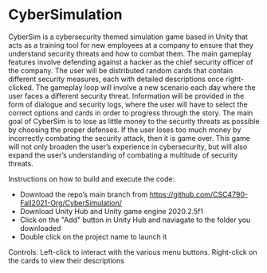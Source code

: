 # CyberSimulation

CyberSim is a cybersecurity themed simulation game based in Unity that acts as a training tool for new employees at a company to ensure that they understand security threats and how to combat them. The main gameplay features involve defending against a hacker as the chief security officer of the company. The user will be distributed random cards that contain different security measures, each with detailed descriptions once right-clicked. The gameplay loop will involve a new scenario each day where the user faces a different security threat. Information will be provided in the form of dialogue and security logs, where the user will have to select the correct options and cards in order to progress through the story. The main goal of CyberSim is to lose as little money to the security threats as possible by choosing the proper defenses. If the user loses too much money by incorrectly combating the security attack, then it is game over. This game will not only broaden the user’s experience in cybersecurity, but will also expand the user’s understanding of combating a multitude of security threats. 


Instructions on how to build and execute the code:  
 - Download the repo’s main branch from https://github.com/CSC4790-Fall2021-Org/CyberSimulation/  
 - Download Unity Hub and Unity game engine 2020.2.5f1  
 - Click on the "Add" button in Unity Hub and naviagate to the folder you downloaded  
 - Double click on the project name to launch it  

Controls:
Left-click to interact with the various menu buttons. 
Right-click on the cards to view their descriptions
